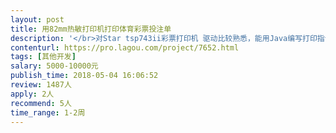 ```yaml
---                
layout: post       
title: 用82mm热敏打印机打印体育彩票投注单           
description: '</br>对Star tsp743ii彩票打印机 驱动比较熟悉，能用Java编写打印指令，打印出要求的投注单。</br>或者有类似方面的经验，可提供支持的打印机型号和相应的代码即可。</br></br>打印纸：体育彩票的黒标纸，80mm宽度</br>打印宽度：76mm</br>'     
contenturl: https://pro.lagou.com/project/7652.html      
tags: [其他开发]            
salary: 5000-10000元          
publish_time: 2018-05-04 16:06:52         
review: 1487人                   
apply: 2人                   
recommend: 5人                   
time_range: 1-2周              
---                 
```

